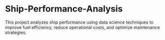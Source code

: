 # Ship-Performance-Analysis
This project analyzes ship performance using data science techniques to improve fuel efficiency, reduce operational costs, and optimize maintenance strategies. 
